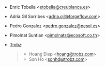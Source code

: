 - Enric Tobella \<<etobella@creublanca.es>\>

- Adrià Gil Sorribes \<<adria.gil@forgeflow.com>\>

- Pedro Gonzalez \<<pedro.gonzalez@pesol.es>\>

- Pimolnat Suntian \<<pimolnats@ecosoft.co.th>\>

- [Trobz](https://trobz.com):

  > - Hoang Diep \<<hoang@trobz.com>\>
  > - Son Ho \<<sonhd@trobz.com>\>